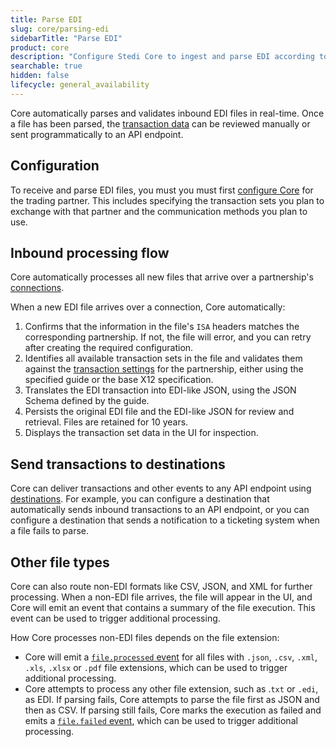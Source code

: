 ```yaml
---
title: Parse EDI
slug: core/parsing-edi
sidebarTitle: "Parse EDI"
product: core
description: "Configure Stedi Core to ingest and parse EDI according to your partner's requirements."
searchable: true
hidden: false
lifecycle: general_availability
---
```


Core automatically parses and validates inbound EDI files in real-time. Once a file has been parsed, the [transaction data](/docs/core/transaction-data) can be reviewed manually or sent programmatically to an API endpoint.

## Configuration

To receive and parse EDI files, you must you must first [configure Core](/docs/core/configuration) for the trading partner. This includes specifying the transaction sets you plan to exchange with that partner and the communication methods you plan to use.

## Inbound processing flow

Core automatically processes all new files that arrive over a partnership's [connections](/docs/core/configuration/connections).

When a new EDI file arrives over a connection, Core automatically:

1. Confirms that the information in the file's `ISA` headers matches the corresponding partnership. If not, the file will error, and you can retry after creating the required configuration.
1. Identifies all available transaction sets in the file and validates them against the [transaction settings](/docs/core/configuration/transaction-settings) for the partnership, either using the specified guide or the base X12 specification.
1. Translates the EDI transaction into EDI-like JSON, using the JSON Schema defined by the guide.
1. Persists the original EDI file and the EDI-like JSON for review and retrieval. Files are retained for 10 years.
1. Displays the transaction set data in the UI for inspection.

## Send transactions to destinations

Core can deliver transactions and other events to any API endpoint using [destinations](/docs/events/destinations). For example, you can configure a destination that automatically sends inbound transactions to an API endpoint, or you can configure a destination that sends a notification to a ticketing system when a file fails to parse.

## Other file types

Core can also route non-EDI formats like CSV, JSON, and XML for further processing. When a non-EDI file arrives, the file will appear in the UI, and Core will emit an event that contains a summary of the file execution. This event can be used to trigger additional processing.

How Core processes non-EDI files depends on the file extension:

- Core will emit a [`file.processed` event](/docs/events/event-types#fileprocessed) for all files with `.json`, `.csv`, `.xml`, `.xls`, `.xlsx` or `.pdf` file extensions, which can be used to trigger additional processing.
- Core attempts to process any other file extension, such as .`txt` or `.edi`, as EDI. If parsing fails, Core attempts to parse the file first as JSON and then as CSV. If parsing still fails, Core marks the execution as failed and emits a [`file.failed` event](/docs/events/event-types#filefailed), which can be used to trigger additional processing.
